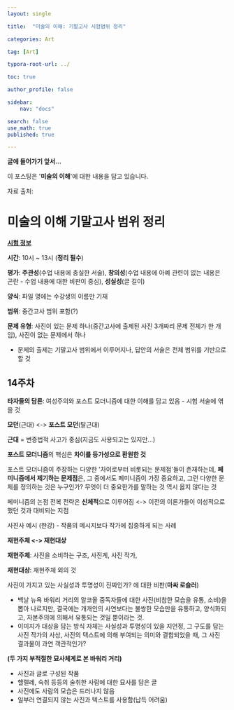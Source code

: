 ```yaml
---
layout: single

title:  "미술의 이해: 기말고사 시험범위 정리"

categories: Art

tag: [Art]

typora-root-url: ../

toc: true

author_profile: false

sidebar:
    nav: "docs"

search: false
use_math: true
published: true

---
```




**글에 들어가기 앞서...**

이 포스팅은 '**미술의 이해**'에 대한 내용을 담고 있습니다.



자료 출처: 









# 미술의 이해 기말고사 범위 정리



**<u>시험 정보</u>**

**시간**: 10시 ~ 13시 (**정리 필수**)

**평가**: **주관성**(수업 내용에 충실한 서술), **창의성**(수업 내용에 아예 관련이 없는 내용은 곤란 - 수업 내용에 대한 비판이 중심), **성실성**(글 길이)

**양식**: 파일 명에는 수강생의 이름만 기재

**범위**: 중간고사 범위 포함(?)

**문제 유형**: 사진이 있는 문제 하나(중간고사에 출제된 사진 3개짜리 문제 전체가 한 개임), 사진이 없는 문제에서 하나

- 문제의 출제는 기말고사 범위에서 이루어지나, 답안의 서술은 전체 범위를 기반으로 할 것







## 14주차



**타자들의 담론**: 여성주의와 포스트 모더니즘에 대한 이해를 담고 있음 - 시험 서술에 엮을 것



**모던**(근대) <-> **포스트 모던**(탈근대)



**근대** = 변증법적 사고가 중심(지금도 사용되고는 있지만...)

**포스트 모더니즘**의 핵심은 **차이를 등가성으로 환원한 것**



포스트 모더니즘이 주장하는 다양한 '차이로부터 비롯되는 문제점'들이 존재하는데, **페미니즘에서 제기하는 문제점**은, 그 중에서도 페미니즘이 가장 중요하고, 그런 다양한 문제를 정의하는 것은 누구인가? 무엇이 더 중요한가를 말하는 것 역시 옳지 않다는 것



페미니즘의 논점 전복 전략은 **신체적**으로 이루어짐 <-> 이전의 이론가들이 이성적으로 했던 것과 대비되는 지점



사진사 예시 (한강) - 작품의 메시지보다 작가에 집중하게 되는 사례







**재현주체 <-> 재현대상**



**재현주체**: 사진을 소비하는 구조, 사진계, 사진 작가,

**재현대상**: 재현주체 외의 것



사진이 가지고 있는 사실성과 투명성이 진짜인가? 에 대한 비판(**마싸 로슬러**)

- 백날 뉴욕 바워리 거리의 알코올 중독자들에 대한 사진(비참한 모습을 유통, 소비)을 뽑아 나르지만, 결국에는 개개인의 사연보다는 불쌍한 모습만을 유통하고, 양식화되고, 자본주의에 의해서 유통되는 것일 뿐이라는 것.
- 이미지가 대상을 담는 방식 자체는 사실성과 투명성이 있을 지언정, 그 구도를 담는 사진 작가의 사상, 사진의 텍스트에 의해 부여되는 의미와 결합되었을 때, 그 사진 결과물이 과연 객관적인가?



**(두 가지 부적절한 묘사체계로 본 바워리 거리)**

- 사진과 글로 구성된 작품
- 헬렐레, 숙취 등등의 술취한 사람에 대한 묘사를 담은 글
- 사진에도 사람의 모습은 드러나지 않음
- 일부러 연결되지 않는 사진과 텍스트를 사용함(납득 어려움)















































































































































































































































































